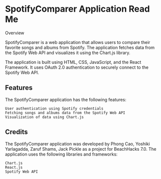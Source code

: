 # SpotifyComparer Application Read Me
Overview

SpotifyComparer is a web application that allows users to compare their favorite songs and albums from Spotify. The application fetches data from the Spotify Web API and visualizes it using the Chart.js library.

The application is built using HTML, CSS, JavaScript, and the React Framework. It uses OAuth 2.0 authentication to securely connect to the Spotify Web API.

## Features

The SpotifyComparer application has the following features:

    User authentication using Spotify credentials
    Fetching songs and albums data from the Spotify Web API
    Visualization of data using Chart.js

## Credits

The SpotifyComparer application was developed by Phong Cao, Yoshiki Yarlagadda, Zaruf Shams, Jack Pickle as a project for BeachHacks 7.0. The application uses the following libraries and frameworks:

    Chart.js
    React.js
    Spotify Web API